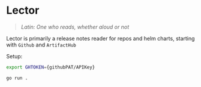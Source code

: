 # Lector

>*Latin: One who reads, whether aloud or not* 

Lector is primarily a release notes reader for repos and helm charts, starting with `Github` and `ArtifactHub`

Setup:

```BASH
export GHTOKEN={githubPAT/APIKey}

go run .
```



